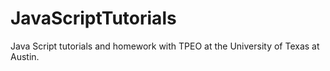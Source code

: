 # JavaScriptTutorials
Java Script tutorials and homework with TPEO at the University of Texas at Austin.

